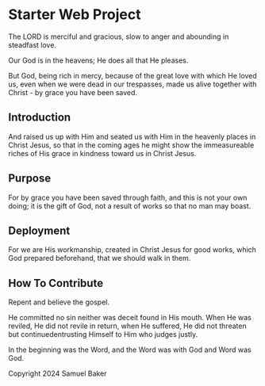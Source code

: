 # Starter Web Project

The LORD is merciful and gracious, slow to anger and abounding in steadfast love.

Our God is in the heavens; He does all that He pleases.

But God, being rich in mercy, because of the great love with which
He loved us, even when we were dead in our trespasses, made us
alive together with Christ - by grace you have been saved.

## Introduction

And raised us up with Him and seated us with Him in the heavenly places in
Christ Jesus, so that in the coming ages he might show the immeasureable
riches of His grace in kindness toward us in Christ Jesus.

## Purpose

For by grace you have been saved through faith, and this is not your own doing;
it is the gift of God, not a result of works so that no man may boast.

## Deployment

For we are His workmanship, created in Christ Jesus for good works, which God prepared beforehand, that we should walk in them.

## How To Contribute

Repent and believe the gospel.

He committed no sin neither was deceit found in His mouth. When He was reviled, He did not revile in return, when He suffered, He did not threaten but continuedentrusting Himself to Him who judges justly.

In the beginning was the Word, and the Word was with God and Word was God.

Copyright 2024 Samuel Baker
